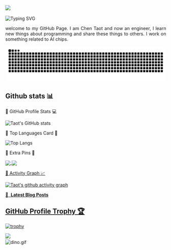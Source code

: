 <img src="https://komarev.com/ghpvc/?username=Taot-chen&label=PROFILE+VIEWS&style=for-the-badge&color=brightgreen">


![Typing SVG](https://readme-typing-svg.demolab.com/?lines=👋+Hi+there!+I'm+Chen+Taot.)


<p></p>
<p align="justify">
welcome to my GitHub Page. I am Chen Taot and now an engineer, I learn new things about programming and share these things to others. I work on something related to AI chips.

</p>

<picture>
  <source media="(prefers-color-scheme: dark)" srcset="https://raw.githubusercontent.com/Taot-chen/Taot-chen/output/github-contribution-grid-snake-dark.svg">
  <source media="(prefers-color-scheme: light)" srcset="https://raw.githubusercontent.com/Taot-chen/Taot-chen/output/github-contribution-grid-snake.svg">
  <img alt="github contribution grid snake animation" src="https://raw.githubusercontent.com/Taot-chen/Taot-chen/output/github-contribution-grid-snake.svg">
</picture>


## Github stats 📊

:penguin: GitHub Profile Stats 💻

![Taot's GitHub stats](https://github-readme-stats.vercel.app/api?username=Taot-chen&show_icons=true&theme=tokyonight)


:penguin: Top Languages Card :card_index:

![Top Langs](https://github-readme-stats.vercel.app/api/top-langs/?username=Taot-chen&size_weight=0.5&count_weight=0.5&langs_count=10&layout=compact)



:penguin: Extra Pins 📌

<a href="https://github.com/Taot-chen/Taot-chen.github.io">
  <img align="center" src="https://github-readme-stats.vercel.app/api/pin/?username=Taot-chen&repo=Taot-chen.github.io&theme=default" />


<a href="https://github.com/Taot-chen/raspberrypi_dl">
  <img align="center" src="https://github-readme-stats.vercel.app/api/pin/?username=Taot-chen&repo=raspberrypi_dl&theme=default" />
 

:penguin: Activity Graph 📈

![Taot's github activity graph](https://github-readme-activity-graph.vercel.app/graph?username=Taot-chen&theme=xcode)


📕 &nbsp;**Latest Blog Posts**
  <!-- BLOG-POST-LIST:START -->
  <!-- BLOG-POST-LIST:END -->

## GitHub Profile Trophy 🏆

[![trophy](https://github-profile-trophy.vercel.app/?username=Taot-chen&row=1&margin-w=10&theme=dark_lover)](https://github.com/ryo-ma/github-profile-trophy)



<picture>
  <source media="(prefers-color-scheme: dark)" srcset="/profile-3d-contrib/profile-night-rainbow.svg" />
  <source media="(prefers-color-scheme: light)" srcset="/profile-3d-contrib/profile-gitblock.svg" />
  <img src="/profile-night-rainbow.svg" />
</picture>


<img data-target="animated-image.replacedImage" alt="dino.gif" class="AnimatedImagePlayer-animatedImage" src="https://github.com/saadeghi/saadeghi/raw/master/dino.gif" style="display: block; opacity: 1;">
